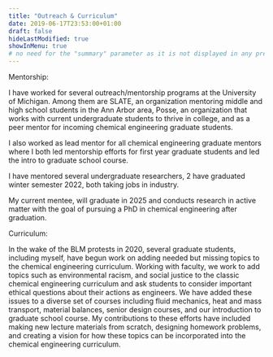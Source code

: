 ```yaml
---
title: "Outreach & Curriculum"
date: 2019-06-17T23:53:00+01:00
draft: false
hideLastModified: true
showInMenu: true
# no need for the "summary" parameter as it is not displayed in any previews
---
```


Mentorship: 

I have worked for several outreach/mentorship programs at the University of Michigan. Among them are SLATE, an organization mentoring middle and high school students in the Ann Arbor area, Posse, an organization that works with current undergraduate students to thrive in college, and as a peer mentor for incoming chemical engineering graduate students.

I also worked as lead mentor for all chemical engineering graduate mentors where I both led mentorship efforts for first year graduate students and led the intro to graduate school course.  

I have mentored several undergraduate researchers, 2 have graduated winter semester 2022, both taking jobs in industry.

My current mentee, will graduate in 2025 and conducts research in active matter with the goal of pursuing a PhD in chemical engineering after graduation.

Curriculum:

In the wake of the BLM protests in 2020, several graduate students, including myself, have begun work on adding needed but missing topics to the chemical engineering curriculum.
Working with faculty, we work to add topics such as environmental racism, and social justice to the classic chemical engineering curriculum and ask students to consider important ethical questions about their actions as engineers.
We have added these issues to a diverse set of courses including fluid mechanics, heat and mass transport, material balances, senior design courses, and our introduction to graduate school course.
My contributions to these efforts have included making new lecture materials from scratch, designing homework problems, and creating a vision for how these topics can be incorporated into the chemical engineering curriculum.  
